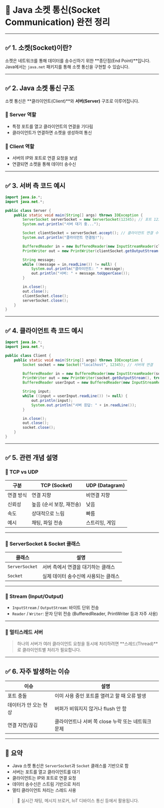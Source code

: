 
# 📘 Java 소켓 통신(Socket Communication) 완전 정리

---

## ✅ 1. 소켓(Socket)이란?

소켓은 네트워크를 통해 데이터를 송수신하기 위한 **종단점(End Point)**입니다.  
Java에서는 `java.net` 패키지를 통해 소켓 통신을 구현할 수 있습니다.

---

## ✅ 2. Java 소켓 통신 구조

소켓 통신은 **클라이언트(Client)**와 **서버(Server)** 구조로 이루어집니다.

### 🔹 Server 역할
- 특정 포트를 열고 클라이언트의 연결을 기다림
- 클라이언트가 연결하면 소켓을 생성하여 통신

### 🔹 Client 역할
- 서버의 IP와 포트로 연결 요청을 보냄
- 연결되면 소켓을 통해 데이터 송수신

---

## ✅ 3. 서버 측 코드 예시

```java
import java.io.*;
import java.net.*;

public class Server {
    public static void main(String[] args) throws IOException {
        ServerSocket serverSocket = new ServerSocket(12345); // 포트 12345
        System.out.println("서버 대기 중...");

        Socket clientSocket = serverSocket.accept(); // 클라이언트 연결 수락
        System.out.println("클라이언트 연결됨!");

        BufferedReader in = new BufferedReader(new InputStreamReader(clientSocket.getInputStream()));
        PrintWriter out = new PrintWriter(clientSocket.getOutputStream(), true);

        String message;
        while ((message = in.readLine()) != null) {
            System.out.println("클라이언트: " + message);
            out.println("서버: " + message.toUpperCase());
        }

        in.close();
        out.close();
        clientSocket.close();
        serverSocket.close();
    }
}
```

---

## ✅ 4. 클라이언트 측 코드 예시

```java
import java.io.*;
import java.net.*;

public class Client {
    public static void main(String[] args) throws IOException {
        Socket socket = new Socket("localhost", 12345); // 서버에 연결

        BufferedReader in = new BufferedReader(new InputStreamReader(socket.getInputStream()));
        PrintWriter out = new PrintWriter(socket.getOutputStream(), true);
        BufferedReader userInput = new BufferedReader(new InputStreamReader(System.in));

        String input;
        while ((input = userInput.readLine()) != null) {
            out.println(input);
            System.out.println("서버 응답: " + in.readLine());
        }

        in.close();
        out.close();
        socket.close();
    }
}
```

---

## ✅ 5. 관련 개념 설명

### 🔸 TCP vs UDP
| 구분 | TCP (Socket) | UDP (Datagram) |
|------|---------------|----------------|
| 연결 방식 | 연결 지향 | 비연결 지향 |
| 신뢰성 | 높음 (순서 보장, 재전송) | 낮음 |
| 속도 | 상대적으로 느림 | 빠름 |
| 예시 | 채팅, 파일 전송 | 스트리밍, 게임 |

---

### 🔸 ServerSocket & Socket 클래스

| 클래스 | 설명 |
|--------|------|
| `ServerSocket` | 서버 측에서 연결을 대기하는 클래스 |
| `Socket` | 실제 데이터 송수신에 사용되는 클래스 |

---

### 🔸 Stream (Input/Output)

- `InputStream` / `OutputStream`: 바이트 단위 전송
- `Reader` / `Writer`: 문자 단위 전송 (BufferedReader, PrintWriter 등과 자주 사용)

---

### 🔸 멀티스레드 서버

> 하나의 서버가 여러 클라이언트 요청을 동시에 처리하려면 **스레드(Thread)**로 클라이언트별 처리가 필요합니다.

---

## ✅ 6. 자주 발생하는 이슈

| 이슈 | 설명 |
|------|------|
| 포트 충돌 | 이미 사용 중인 포트를 열려고 할 때 오류 발생 |
| 데이터가 안 오는 현상 | 버퍼가 비워지지 않거나 flush 안 함 |
| 연결 지연/끊김 | 클라이언트나 서버 쪽 close 누락 또는 네트워크 문제 |

---

## 📌 요약

- Java 소켓 통신은 `ServerSocket`과 `Socket` 클래스를 기반으로 함
- 서버는 포트를 열고 클라이언트를 대기
- 클라이언트는 IP와 포트로 연결 요청
- 데이터 송수신은 스트림 기반으로 처리
- 멀티 클라이언트 처리는 스레드 사용

> 🎯 실시간 채팅, 메시지 브로커, IoT 디바이스 통신 등에서 활용됩니다.
